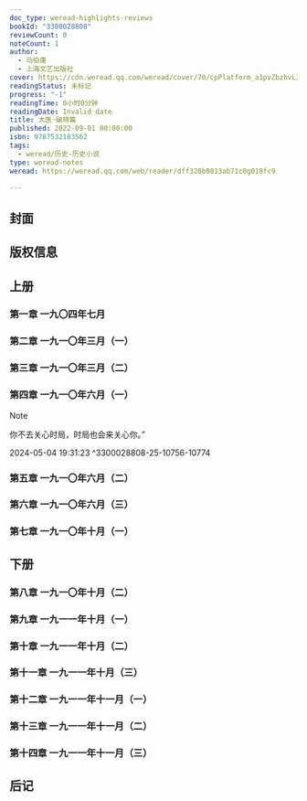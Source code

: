 ```yaml
---
doc_type: weread-highlights-reviews
bookId: "3300028808"
reviewCount: 0
noteCount: 1
author:
  - 马伯庸
  - 上海文艺出版社
cover: https://cdn.weread.qq.com/weread/cover/70/cpPlatform_a1pvZbzhvL3HnBDBuYQPTW/t7_cpPlatform_a1pvZbzhvL3HnBDBuYQPTW.jpg
readingStatus: 未标记
progress: "-1"
readingTime: 0小时0分钟
readingDate: Invalid date
title: 大医·破晓篇
published: 2022-09-01 00:00:00
isbn: 9787532183562
tags:
  - weread/历史-历史小说
type: weread-notes
weread: https://weread.qq.com/web/reader/dff328b0813ab71c0g018fc9

---
```



## 封面

## 版权信息

## 上册

### 第一章 一九〇四年七月

### 第二章 一九一〇年三月（一）

### 第三章 一九一〇年三月（二）

### 第四章 一九一〇年六月（一）

> [!NOTE] 
> 你不去关心时局，时局也会来关心你。”
> 
> 2024-05-04 19:31:23 ^3300028808-25-10756-10774

### 第五章 一九一〇年六月（二）

### 第六章 一九一〇年六月（三）

### 第七章 一九一〇年十月（一）

## 下册

### 第八章 一九一〇年十月（二）

### 第九章 一九一一年十月（一）

### 第十章 一九一一年十月（二）

### 第十一章 一九一一年十月（三）

### 第十二章 一九一一年十一月（一）

### 第十三章 一九一一年十一月（二）

### 第十四章 一九一一年十一月（三）

## 后记

